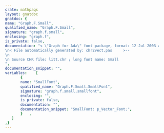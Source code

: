 ```yaml
---
crate: mathpaqs
layout: gnatdoc
gnatdoc: {
name: "Graph.F.Small",
qualified_name: "Graph.F.Small",
signature: "graph.f.small",
enclosing: "graph.f",
is_private: false,
documentation: "< \"Graph for Ada\" font package, format: 12-Jul-2003 >--\n< File automatically generated by: chr2vect.pas     >--\n\n Source CHR file: litt.chr ; long font name: Small",
documentation_snippet: "",
variables:    [
       {
       name: "SmallFont",
       qualified_name: "Graph.F.Small.SmallFont",
       signature: "graph.f.small.smallfont",
       enclosing: "",
       is_private: false,
       documentation: "",
       documentation_snippet: "SmallFont: p_Vector_Font;",
       }   ,
   ]
,}
---
```

